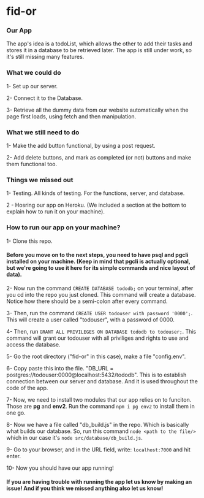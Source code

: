 # fid-or

### Our App

The app's idea is a todoList, which allows the other to add their tasks and stores it in a database to be retrieved later. The app is still under work, so it's still missing many features. 

### What we could do
1- Set up our server.

2- Connect it to the Database.

3- Retrieve all the dummy data from our website automatically when the page first loads, using fetch and then manipulation.

### What we still need to do

1- Make the add button functional, by using a post request.

2- Add delete buttons, and mark as completed (or not) buttons and make them functional too.

### Things we missed out

1- Testing. All kinds of testing. For the functions, server, and database.

2 - Hosring our app on Heroku. (We included a section at the bottom to explain how to run it on your machine). 

### How to run our app on your machine?

1- Clone this repo. 

#### Before you move on to the next steps, you need to have psql and pgcli installed on your machine. (Keep in mind that pgcli is actually optional, but we're going to use it here for its simple commands and nice layout of data).

2- Now run the command ```CREATE DATABASE tododb;``` on your terminal, after you cd into the repo you just cloned. This command will create a database. Notice how there should be a semi-colon after every command.

3- Then, run the command ```CREATE USER todouser with password '0000';```. This will create a user called "todouser", with a password of 0000.

4- Then, run ```GRANT ALL PRIVILEGES ON DATABASE tododb to todouser;```. This command will grant our todouser with all priviliges and rights to use and access the database.

5- Go the root directory ("fid-or" in this case), make a file "config.env".

6- Copy paste this into the file. "DB_URL = postgres://todouser:0000@localhost:5432/tododb". This is to establish connection between our server and database. And it is used throughout the code of the app.

7- Now, we need to install two modules that our app relies on to funciton. Those are **pg** and **env2**. Run the command ```npm i pg env2``` to install them in one go. 

8- Now we have a file called "db_build.js" in the repo. Which is basically what builds our database. So, run this command ```node <path to the file/>``` which in our case it's ```node src/database/db_build.js```. 

9- Go to your browser, and in the URL field, write: ```localhost:7000``` and hit enter.

10- Now you should have our app running! 

#### If you are having trouble with running the app let us know by making an issue! And if you think we missed anything also let us know!
